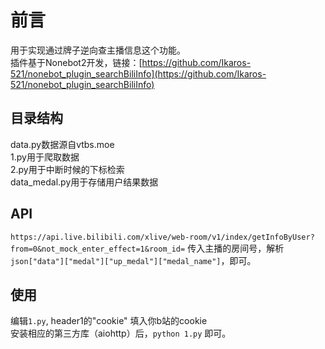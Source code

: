 # 前言
用于实现通过牌子逆向查主播信息这个功能。  
插件基于Nonebot2开发，链接：[https://github.com/Ikaros-521/nonebot_plugin_searchBiliInfo](https://github.com/Ikaros-521/nonebot_plugin_searchBiliInfo)  

## 目录结构
data.py数据源自vtbs.moe  
1.py用于爬取数据  
2.py用于中断时候的下标检索  
data_medal.py用于存储用户结果数据  

## API
`https://api.live.bilibili.com/xlive/web-room/v1/index/getInfoByUser?from=0&not_mock_enter_effect=1&room_id=` 传入主播的房间号，解析`json["data"]["medal"]["up_medal"]["medal_name"]`，即可。  


## 使用
编辑`1.py`, header1的"cookie" 填入你b站的cookie  
安装相应的第三方库（aiohttp）后，`python 1.py` 即可。  
